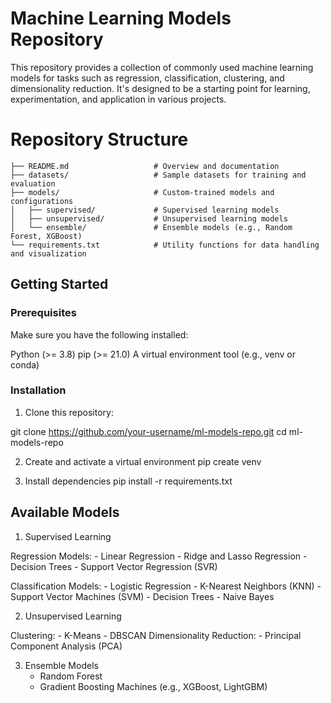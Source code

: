# Machine Learning Models Repository

This repository provides a collection of commonly used machine learning models for tasks such as regression, classification, clustering, and dimensionality reduction. It's designed to be a starting point for learning, experimentation, and application in various projects.

# Repository Structure
```
├── README.md                   # Overview and documentation
├── datasets/                   # Sample datasets for training and evaluation
├── models/                     # Custom-trained models and configurations
│   ├── supervised/             # Supervised learning models
│   ├── unsupervised/           # Unsupervised learning models
│   └── ensemble/               # Ensemble models (e.g., Random Forest, XGBoost)
└── requirements.txt            # Utility functions for data handling and visualization
```
## Getting Started

### Prerequisites
Make sure you have the following installed:

Python (>= 3.8)
pip (>= 21.0)
A virtual environment tool (e.g., venv or conda)

### Installation
1. Clone this repository:

git clone https://github.com/your-username/ml-models-repo.git
cd ml-models-repo

2. Create and activate a virtual environment
pip create venv

3. Install dependencies
pip install -r requirements.txt

## Available Models

1. Supervised Learning
    
Regression Models:
    - Linear Regression
    - Ridge and Lasso Regression
    - Decision Trees
    - Support Vector Regression (SVR)

Classification Models:
    - Logistic Regression
    - K-Nearest Neighbors (KNN)
    - Support Vector Machines (SVM)
    - Decision Trees
    - Naive Bayes

2. Unsupervised Learning

Clustering:
    - K-Means
    - DBSCAN
Dimensionality Reduction:
    - Principal Component Analysis (PCA)

3. Ensemble Models
    - Random Forest
    - Gradient Boosting Machines (e.g., XGBoost, LightGBM)